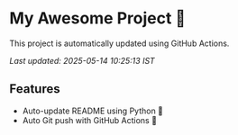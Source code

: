 # My Awesome Project 🚀

This project is automatically updated using GitHub Actions.

_Last updated: 2025-05-14 10:25:13 IST_

## Features
- Auto-update README using Python 🐍
- Auto Git push with GitHub Actions 🤖
